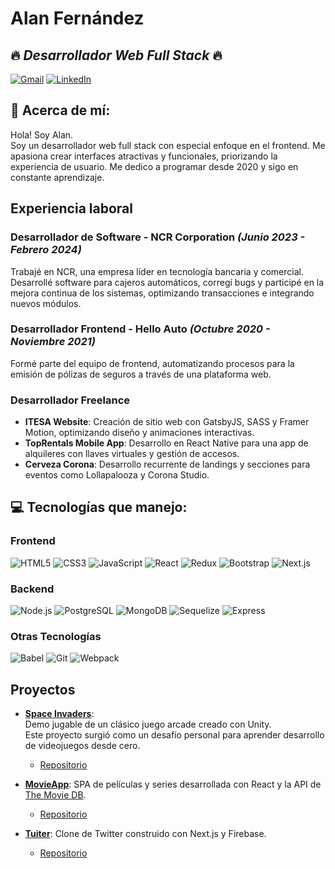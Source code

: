  # **Alan Fernández**
## :fire: *Desarrollador Web Full Stack* :fire:
[![Gmail](https://img.shields.io/badge/-GMAIL-D14836?style=for-the-badge&logo=gmail&logoColor=white)](mailto:alan.fer09@gmail.com)
[![LinkedIn](https://img.shields.io/badge/-LINKEDIN-0077B5?style=for-the-badge&logo=linkedin&logoColor=white)](https://www.linkedin.com/in/alan-fernandez-4845421a4/)

## :bell: Acerca de mí:
Hola! Soy Alan.  
Soy un desarrollador web full stack con especial enfoque en el frontend. Me apasiona crear interfaces atractivas y funcionales, priorizando la experiencia de usuario. Me dedico a programar desde 2020 y sigo en constante aprendizaje.

## Experiencia laboral

### Desarrollador de Software - NCR Corporation *(Junio 2023 - Febrero 2024)*
Trabajé en NCR, una empresa líder en tecnología bancaria y comercial. Desarrollé software para cajeros automáticos, corregí bugs y participé en la mejora continua de los sistemas, optimizando transacciones e integrando nuevos módulos.

### Desarrollador Frontend - Hello Auto *(Octubre 2020 - Noviembre 2021)*
Formé parte del equipo de frontend, automatizando procesos para la emisión de pólizas de seguros a través de una plataforma web.

### Desarrollador Freelance
- **ITESA Website**: Creación de sitio web con GatsbyJS, SASS y Framer Motion, optimizando diseño y animaciones interactivas.
- **TopRentals Mobile App**: Desarrollo en React Native para una app de alquileres con llaves virtuales y gestión de accesos.
- **Cerveza Corona**: Desarrollo recurrente de landings y secciones para eventos como Lollapalooza y Corona Studio.

## :computer: Tecnologías que manejo:

### Frontend
![HTML5](https://img.shields.io/badge/-HTML5-000000?style=flat&logo=html5)
![CSS3](https://img.shields.io/badge/-CSS3-000000?style=flat&logo=css3)
![JavaScript](https://img.shields.io/badge/-JavaScript-000000?style=flat&logo=javascript)
![React](https://img.shields.io/badge/-React-000000?style=flat&logo=React)
![Redux](https://img.shields.io/badge/-Redux-000000?style=flat&logo=Redux)
![Bootstrap](https://img.shields.io/badge/-Bootstrap-000000?style=flat&logo=Bootstrap)
![Next.js](https://img.shields.io/badge/-Next.js-000000?style=flat&logo=Next.js)

### Backend
![Node.js](https://img.shields.io/badge/-Node.js-000000?style=flat&logo=Node.js)
![PostgreSQL](https://img.shields.io/badge/-PostgreSQL-000000?style=flat&logo=PostgreSQL)
![MongoDB](https://img.shields.io/badge/-MongoDB-000000?style=flat&logo=MongoDB)
![Sequelize](https://img.shields.io/badge/-Sequelize-000000?style=flat&logo=Sequelize)
![Express](https://img.shields.io/badge/-Express-000000?style=flat&logo=Express)

### Otras Tecnologías
![Babel](https://img.shields.io/badge/-Babel-000000?style=flat&logo=Babel)
![Git](https://img.shields.io/badge/-Git-000000?style=flat&logo=Git)
![Webpack](https://img.shields.io/badge/-Webpack-000000?style=flat&logo=Webpack)

## Proyectos
- **[Space Invaders](https://space-inavers-bild.vercel.app/)**:  
  Demo jugable de un clásico juego arcade creado con Unity.  
  Este proyecto surgió como un desafío personal para aprender desarrollo de videojuegos desde cero.  
  - [Repositorio](https://github.com/fernandezAlan/spaceInvaders)
- **[MovieApp](https://movies-series-app-psi.vercel.app/)**: SPA de películas y series desarrollada con React y la API de [The Movie DB](https://developers.themoviedb.org/3/getting-started/introduction/).  
  - [Repositorio](https://github.com/fernandezAlan/moviesApp)

- **[Tuiter](https://che-tuiter.vercel.app/)**: Clone de Twitter construido con Next.js y Firebase.  
  - [Repositorio](https://github.com/fernandezAlan/NEXTtweet)


<!---
fernandezAlan/fernandezAlan is a ✨ special ✨ repository because its `README.md` (this file) appears on your GitHub profile.
You can click the Preview link to take a look at your changes.
--->
